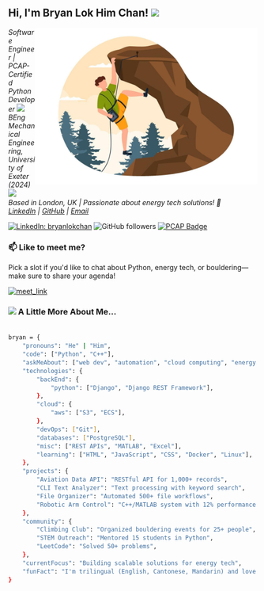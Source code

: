 ## Hi, I'm Bryan Lok Him Chan! <img src="https://media.giphy.com/media/mGcNjsfWAjY5AEZNw6/giphy.gif" width="50">

<img align='right' src="bouldering_image.jpg" width="450" alt="Climber scaling a steep cliff">

<p><em>Software Engineer | PCAP-Certified Python Developer <img src="https://media.giphy.com/media/WUlplcMpOCEmTGBtBW/giphy.gif" width="30"><br>
BEng Mechanical Engineering, University of Exeter (2024) <img src="https://media.giphy.com/media/fYSnHlufseco8Fh93Z/giphy.gif" width="30"><br>
Based in London, UK | Passionate about energy tech solutions! 🌱<br>
<a href="https://www.linkedin.com/in/bryanlokchan">LinkedIn</a> | <a href="https://github.com/bryanlokhim">GitHub</a> | <a href="mailto:bchimhim15@gmail.com">Email</a></em></p>

[![LinkedIn: bryanlokchan](https://img.shields.io/badge/-bryanlokchan-blue?style=flat-square&logo=Linkedin&logoColor=white&link=https://www.linkedin.com/in/bryanlokchan)](https://www.linkedin.com/in/bryanlokchan)
![GitHub followers](https://img.shields.io/github/followers/bryanlokhim?label=Follow&style=social)
[![PCAP Badge](https://img.shields.io/badge/PCAP-Certified-green?style=flat-square&logo=python&logoColor=white&link=https://www.credly.com/badges/9367beef-097f-4829-a50a-5d9e9ae88c74/public_url)](https://www.credly.com/badges/9367beef-097f-4829-a50a-5d9e9ae88c74/public_url)

### 📫 Like to meet me?

Pick a slot if you'd like to chat about Python, energy tech, or bouldering—make sure to share your agenda!

<a href="https://calendly.com/bryanlokchan/30min" target="_blank"><img width="498" alt="meet_link" src="https://user-images.githubusercontent.com/15426564/144297439-f530f383-e73e-41e0-9914-a9b7d3f432e5.png"></a>

### <img src="https://media.giphy.com/media/VgCDAzcKvsR6OM0uWg/giphy.gif" width="50"> A Little More About Me...
```bash

bryan = {
    "pronouns": "He" | "Him",
    "code": ["Python", "C++"],
    "askMeAbout": ["web dev", "automation", "cloud computing", "energy tech", "problem-solving"],
    "technologies": {
        "backEnd": {
            "python": ["Django", "Django REST Framework"],
        },
        "cloud": {
            "aws": ["S3", "ECS"],
        },
        "devOps": ["Git"],
        "databases": ["PostgreSQL"],
        "misc": ["REST APIs", "MATLAB", "Excel"],
        "learning": ["HTML", "JavaScript", "CSS", "Docker", "Linux"],
    },
    "projects": {
        "Aviation Data API": "RESTful API for 1,000+ records",
        "CLI Text Analyzer": "Text processing with keyword search",
        "File Organizer": "Automated 500+ file workflows",
        "Robotic Arm Control": "C++/MATLAB system with 12% performance boost",
    },
    "community": {
        "Climbing Club": "Organized bouldering events for 25+ people",
        "STEM Outreach": "Mentored 15 students in Python",
        "LeetCode": "Solved 50+ problems",
    },
    "currentFocus": "Building scalable solutions for energy tech",
    "funFact": "I'm trilingual (English, Cantonese, Mandarin) and love bouldering!"
}
